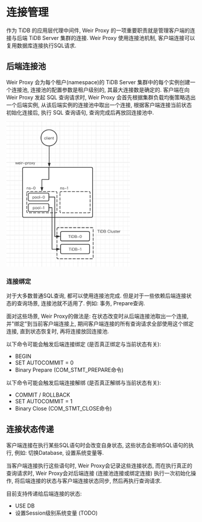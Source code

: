 # 连接管理

作为 TiDB 的应用层代理中间件, Weir Proxy 的一项重要职责就是管理客户端的连接与后端 TiDB Server 集群的连接. Weir Proxy 使用连接池机制, 客户端连接可以复用数据库连接执行SQL请求.

## 后端连接池

Weir Proxy 会为每个租户(namespace)的 TiDB Server 集群中的每个实例创建一个连接池, 连接池的配置参数是租户级别的, 其最大连接数是确定的. 客户端在向 Weir Proxy 发起 SQL 查询请求时, Weir Proxy 会首先根据集群负载均衡策略选出一个后端实例, 从该后端实例的连接池中取出一个连接, 根据客户端连接当前状态初始化连接后, 执行 SQL 查询语句, 查询完成后再放回连接池中.

<img src="assets/backend-conn-pool.png" style="zoom:80%;" />

### 连接绑定

对于大多数普通SQL查询, 都可以使用连接池完成. 但是对于一些依赖后端连接状态的查询场景, 连接池就不适用了. 例如: 事务, Prepare查询.

面对这些场景, Weir Proxy的做法是: 在状态改变时从后端连接池取出一个连接, 并"绑定"到当前客户端连接上, 期间客户端连接的所有查询请求全部使用这个绑定连接, 直到状态恢复时, 再将连接放回连接池.

以下命令可能会触发后端连接绑定 (是否真正绑定与当前状态有关):

- BEGIN
- SET AUTOCOMMIT = 0
- Binary Prepare (COM_STMT_PREPARE命令)

以下命令可能会触发后端连接解绑 (是否真正解绑与当前状态有关):

- COMMIT / ROLLBACK
- SET AUTOCOMMIT = 1
- Binary Close (COM_STMT_CLOSE命令)

## 连接状态传递

客户端连接在执行某些SQL语句时会改变自身状态, 这些状态会影响SQL语句的执行, 例如: 切换Database, 设置系统变量等.

当客户端连接执行这些语句时, Weir Proxy会记录这些连接状态, 而在执行真正的查询请求时, Weir Proxy会对后端连接 (连接池连接或绑定连接) 执行一次初始化操作, 将后端连接的状态与客户端连接状态同步, 然后再执行查询请求.

目前支持传递给后端连接的状态:

- USE DB
- 设置Session级别系统变量 (TODO)
